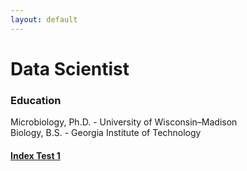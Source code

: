 ```yaml
---
layout: default
---
```


# Data Scientist

### Education
Microbiology, Ph.D. - University of Wisconsin–Madison  
Biology, B.S. - Georgia Institute of Technology

#### [Index Test 1](https://abigailshockey.github.io/portfolio/test1.html)
